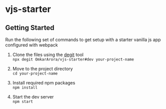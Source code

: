 # vjs-starter

## Getting Started

Run the following set of commands to get setup with a starter vanilla js app configured with webpack

1. Clone the files using the [degit](https://github.com/Rich-Harris/degit) tool\
   `npx degit OmkarArora/vjs-starter#dev your-project-name`

2. Move to the project directory\
   `cd your-project-name`

3. Install required npm packages\
   `npm install`

4. Start the dev server\
   `npm start`
